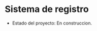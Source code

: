 <h1> Sistema de registro</h1>                                                                                                                                                                                

-  Estado del proyecto: En construccion.                                           
